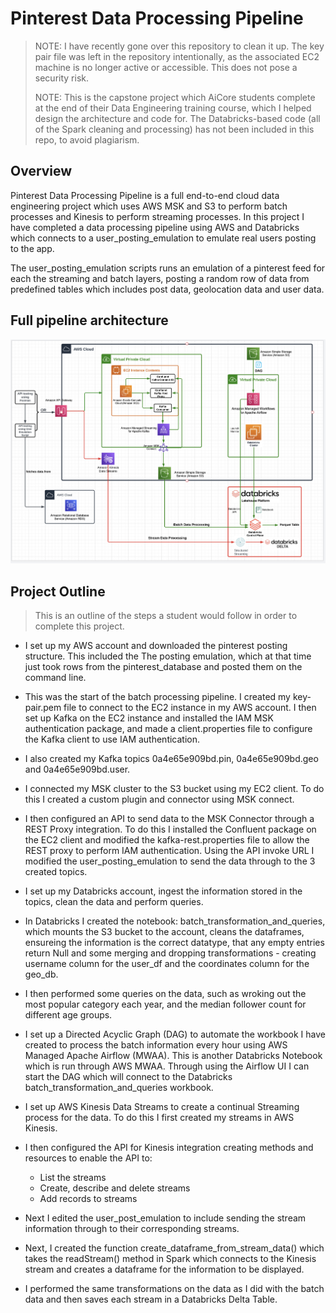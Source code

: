 
# Pinterest Data Processing Pipeline

> NOTE: I have recently gone over this repository to clean it up. 
> The key pair file was left in the repository intentionally, as the associated EC2 machine is no longer active or accessible. This does not pose a security risk.
> 
> NOTE: This is the capstone project which AiCore students complete at the end of their Data Engineering training course, which I helped design the architecture and code for. 
> The Databricks-based code (all of the Spark cleaning and processing) has not been included in this repo, to avoid plagiarism.

## Overview

Pinterest Data Processing Pipeline is a full end-to-end cloud data engineering project which uses AWS MSK and S3 to perform batch processes and Kinesis to perform streaming processes. In this project I have completed a data processing pipeline using AWS and Databricks which connects to a user_posting_emulation to emulate real users posting to the app.

The user_posting_emulation scripts runs an emulation of a pinterest feed for each the streaming and batch layers, posting a random row of data from predefined tables which includes post data, geolocation data and user data.

## Full pipeline architecture 
![](/images/architecture.png)

## Project Outline

> This is an outline of the steps a student would follow in order to complete this project. 

- I set up my AWS account and downloaded the pinterest posting structure. This included the The posting emulation, which at that time just took rows from the pinterest_database and posted them on the command line. 

- This was the start of the batch processing pipeline. I created my key-pair.pem file to connect to the EC2 instance in my AWS account. I then set up Kafka on the EC2 instance and installed the IAM MSK authentication package, and made a client.properties file to configure the Kafka client to use IAM authentication.

- I also created my Kafka topics 0a4e65e909bd.pin, 0a4e65e909bd.geo and 0a4e65e909bd.user.

- I connected my MSK cluster to the S3 bucket using my EC2 client. To do this I created a custom plugin and connector using MSK connect.

- I then configured an API to send data to the MSK Connector through a REST Proxy integration. To do this I installed the Confluent package on the EC2 client and modified the kafka-rest.properties file to allow the REST proxy to perform IAM authentication. Using the API invoke URL I modified the user_posting_emulation to send the data through to the 3 created topics. 

- I set up my Databricks account, ingest the information stored in the topics, clean the data and perform queries.

- In Databricks I created the notebook: batch_transformation_and_queries, which mounts the S3 bucket to the account, cleans the dataframes, ensureing the information is the correct datatype, that any empty entries return Null and some merging and dropping transformations - creating username column for the user_df and the coordinates column for the geo_db.

- I then performed some queries on the data, such as wroking out the most popular category each year, and the median follower count for different age groups. 

- I set up a Directed Acyclic Graph (DAG) to automate the workbook I have created to process the batch information every hour using AWS Managed Apache Airflow (MWAA). This is another Databricks Notebook which is run through AWS MWAA. Through using the Airflow UI I can start the DAG which will connect to the Databricks batch_transformation_and_queries workbook.

- I set up AWS Kinesis Data Streams to create a continual Streaming process for the data. To do this I first created my streams in AWS Kinesis. 

- I then configured the API for Kinesis integration creating methods and resources to enable the API to:
  - List the streams
  - Create, describe and delete streams 
  - Add records to streams

- Next I edited the user_post_emulation to include sending the stream information through to their corresponding streams. 

- Next, I created the function create_dataframe_from_stream_data() which takes the readStream() method in Spark which connects to the Kinesis stream and creates a dataframe for the information to be displayed.

- I performed the same transformations on the data as I did with the batch data and then saves each stream in a Databricks Delta Table.
